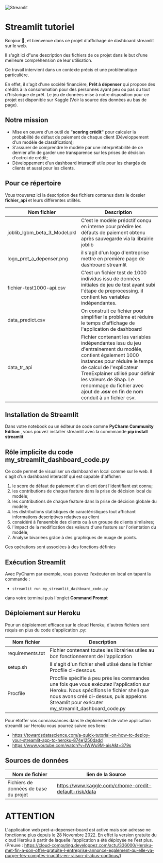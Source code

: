 

![Streamlit](https://streamlit.io/images/brand/streamlit-logo-primary-colormark-lighttext.png)

# Streamlit tutoriel

Bonjour :wave:, et bienvenue dans ce projet d'affichage de dashboard streamlit sur le web.

Il s'agit ici d"une description des fichiers de ce projet dans le but d'une meilleure compréhension 
de leur utilisation.

Ce travail intervient dans un contexte précis et une problématique particulière.

En effet, il s'agit d'une société financière, **Prêt à dépenser** qui propose des crédits à la consommation pour des
personnes ayant peu ou pas du tout d'historique de prêt. Le jeu de données mise à notre disposition pour ce projet est
disponible sur Kaggle (Voir la source des données au bas de page).

## Notre mission 

- Mise en oeuvre d'un outil de **"scoring crédit"** pour calculer la probabilité de défaut de paiement de chaque client
   (Développement d'un modèle de classification);
- S'assurer de comprendre le modèle par une interprétabilité de ce dernier afin de garder une 
  transparence sur les prises de décision d'octroi de crédit;
- Développement d'un dashboard interactif utile pour les chargés de clients et aussi pour les clients.


## Pour ce répertoire
Vous trouverez ici la description des fichiers contenus dans le dossier **fichier_api** et leurs différentes utilités.

| Nom fichier                     | Description                                                                                                                                                                                                                                                                                                           | 
|---------------------------------|-----------------------------------------------------------------------------------------------------------------------------------------------------------------------------------------------------------------------------------------------------------------------------------------------------------------------|
| joblib_lgbm_beta_3_Model.pkl    | C'est le modèle prédctif conçu en interne pour prédire les défauts de paiement obtenu après sauvegarde via la librairie joblib                                                                                                                                                                                        |
| logo_pret_a_depenser.png        | il s'agit d'un logo d'entreprise mettre en première page de dashboard streamlit                                                                                                                                                                                                                                       |
| fichier-test1000-api.csv        | C'est un fichier test de 1000 individus issu de données initiales de jeu de test ayant subi l'étape de preprocessing. il contient les variables indépendantes.                                                                                                                                                        |
| data_predict.csv                | On construit ce fichier pour simplifier le problème et réduire le temps d'affichage de l'application de dashboard                                                                                                                                                                                                     |
| data_tr_api                     | Fichier contenant les variables indépendantes issu du jeu d'entrainement du modèle, contient également 1000 instances pour réduire le temps de calcul de l'explicateur TreeExplainer utilisé pour définir les valeurs de Shap. Le renommage du fichier avec ajout de **.csv** en fin de nom conduit à un fichier csv. |

## Installation de Streamlit
Dans votre notebook ou un éditeur de code comme **PyCharm Community Edition** , vous pouvez installer streamlit avec la commmande **pip install streamlit**
 

## Rôle implicite du code my_streamlit_dashboard_code.py
Ce code permet de visualiser un dashboard en local comme sur le web. Il s'agit d'un dashboard interactif qui est capable 
d'afficher:

1. le score de défaut de paiement d'un client dont l'identifiant est connu;
2. les contributions de chaque feature dans la prise de décision local du modèle;
3. les contributions de chaque feature dans la prise de décision globale du modèle;
4. les distributions statistiques de caractéristiques  tout affichant informations descriptives relatives au client 
5. considéré à l’ensemble des clients ou à un groupe de clients similaires;
6. l'impact de la modification des valeurs d'une feature sur l'orientation du modèle;
7. Analyse bivariées grâce à des graphiques de nuage de points.

Ces opérations sont associées à des fonctions définies

## Exécution Streamlit

Avec PyCharm par exemple, vous pouvez l'exécuter en local en tapant la commande : 
- ```code
  streamlit run my_streamlit_dashboard_code.py
  ```
dans votre terminal puis l'onglet  **Command Prompt**


## Déploiement sur Heroku
Pour un déploiement efficace sur le cloud Heroku, d'autres fichiers sont réquis en plus du code d'application .py:

| Nom fichier      | Description                                                                                                                                                                                                                          |
|------------------|--------------------------------------------------------------------------------------------------------------------------------------------------------------------------------------------------------------------------------------|
| requirements.txt | Fichier contenant toutes les librairies utiles au bon fonctionnement de l'application                                                                                                                                                |
| setup.sh         | Il s'agit d'un fichier shell utilsé dans le fichier Procfile ci-dessous.                                                                                                                                                             |
| Procfile         | Procfile spécifie à peu près les commandes une fois que vous exécutez l'application sur Heroku. Nous spécifions le fichier shell que nous avons créé ci-dessus, puis appelons Streamlit pour exécuter my_streamlit_dashboard_code.py |

Pour étoffer vos connaissances dans le déploiement de votre application streamlit sur Heroku vous pourrez suivre ces
liens:

- https://towardsdatascience.com/a-quick-tutorial-on-how-to-deploy-your-streamlit-app-to-heroku-874e1250dadd
- https://www.youtube.com/watch?v=IWWu9M-aisA&t=379s


## Sources de données

| Nom de fichier                        | lien de la Source                                       |
|---------------------------------------|---------------------------------------------------------|
| Fichiers de données de base du projet | https://www.kaggle.com/c/home-credit-default-risk/data  |


# ATTENTION
L'application web pret-a-depenser-board est active mais son adresse ne fonctionne plus depuis le 28 Novembre 2022. En effet la version gratuite du cloud Heroku à partir de laquelle l'application a été déployée ne l'est plus. (Preuve : https://cloud-computing.developpez.com/actu/336000/Heroku-met-fin-a-son-offre-gratuite-l-entreprise-annonce-egalement-qu-elle-va-purger-les-comptes-inactifs-en-raison-d-abus-continus/)
